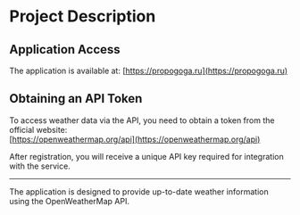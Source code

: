 # Project Description  

## Application Access  

The application is available at: [https://propogoga.ru](https://propogoga.ru)  

## Obtaining an API Token  

To access weather data via the API, you need to obtain a token from the official website:  
[https://openweathermap.org/api](https://openweathermap.org/api)  

After registration, you will receive a unique API key required for integration with the service.  

---  
The application is designed to provide up-to-date weather information using the OpenWeatherMap API.
